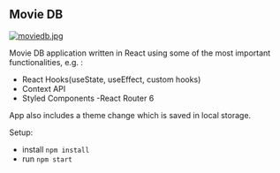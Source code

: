 ## Movie DB

[![moviedb.jpg](https://i.postimg.cc/k5v3Qzkv/moviedb.jpg)](https://postimg.cc/kVGp91M2)

Movie DB application written in React using some of the most important functionalities, e.g. :
- React Hooks(useState, useEffect, custom hooks)
- Context API
- Styled Components
-React Router 6

App also includes a theme change which is saved in local storage.

Setup:
- install ```npm install```
- run ```npm start```
